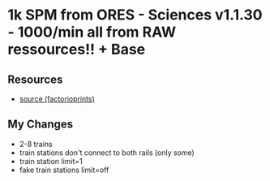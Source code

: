 # 1k SPM from ORES - Sciences v1.1.30 - 1000/min all from RAW ressources!! + Base

## Resources

- [source (factorioprints)](https://factorioprints.com/view/-LZY1wBZZ_C8xGihqShH)

## My Changes

- 2-8 trains
- train stations don't connect to both rails (only some)
- train station limit=1
- fake train stations limit=off
